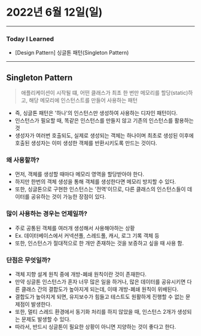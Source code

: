 # 2022년 6월 12일(일)

---

### Today I Learned

- [Design Pattern] 싱글톤 패턴(Singleton Pattern)

---

## Singleton Pattern

> 애플리케이션이 시작될 떄, 어떤 클래스가 최초 한 번만 메모리를 할당(static)하고, 해당 메모리에 인스턴스트를 만들어 사용하는 패턴

- 즉, 싱글톤 패턴은 '하나'의 인스턴스만 생성하여 사용하는 디자인 패턴이다.
- 인스턴스가 필요할 때, 똑같은 인스턴스를 만들지 않고 기존의 인스턴스를 활용하는 것
- 생성자가 여러번 호출되도, 실제로 생성되는 객체는 하나이며 최초로 생성된 이후에 호출된 생성자는 이미 생성한 객체를 반환시키도록 만드는 것이다.

### 왜 사용할까?

- 먼저, 객체를 생성할 때마다 메모리 영역을 할당받아야 한다.
- 하지만 한번의 객체 생성을 통해 객체를 생성한다면 메모리 방지할 수 있다.
- 또한, 싱글톤으로 구현한 인스턴스는 '전역'이므로, 다른 클래스의 인스턴스들이 데이터를 공유하는 것이 가능한 장점이 있다.

### 많이 사용하는 경우는 언제일까?

- 주로 공통된 객체를 여러개 생성해서 사용해야하는 상황 
- Ex. 데이터베이스에서 커넥션풀, 스레드풀, 캐시, 로그 기록 객체 등 
- 또한, 인스턴스가 절대적으로 한 개만 존재하는 것을 보증하고 싶을 때 사용 함.

### 단점은 무엇일까?

- 객체 지향 설계 원칙 중에 개방-폐쇄 원칙이란 것이 존재한다. 
- 만약 싱글톤 인스턴스가 혼자 너무 많은 일을 하거나, 많은 데이터를 공유시키면 다른 클래스 간의 결합도가 높아지게 되는데, 이때 개방-폐쇄 원칙이 위배된다.
- 결합도가 높아지게 되면, 유지보수가 힘들고 테스트도 원활하게 진행할 수 없는 문제점이 발생한다.
- 또한, 멀티 스레드 환경에서 동기화 처리를 하지 않았을 때, 인스턴스 2개가 생성되는 문제도 발생할 수 있다.
- 따라서, 반드시 싱글톤이 필요한 상황이 아니면 지양하는 것이 좋다고 한다.